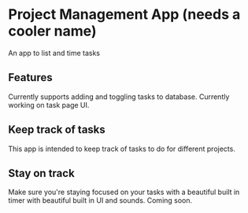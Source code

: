 # Project Management App (needs a cooler name)
An app to list and time tasks

## Features
Currently supports adding and toggling tasks to database. Currently working on task page UI.

## Keep track of tasks
This app is intended to keep track of tasks to do for different projects.

## Stay on track
Make sure you're staying focused on your tasks with a beautiful built in timer with beautiful built in UI and sounds. Coming soon.
